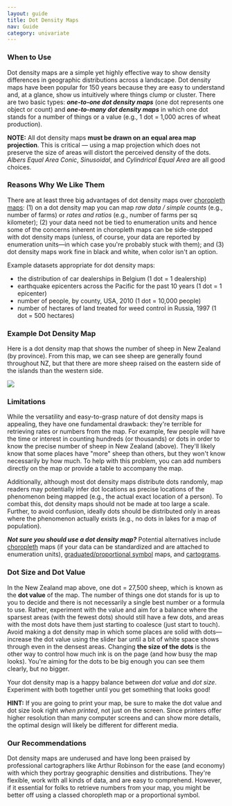 ```yaml
---
layout: guide
title: Dot Density Maps
nav: Guide
category: univariate
---
```


### When to Use

Dot density maps are a simple yet highly effective way to show density differences in geographic distributions across a landscape. Dot density maps have been popular for 150 years because they are easy to understand and, at a glance, show us intuitively where things clump or cluster. There are two basic types: _**one-to-one dot density maps**_ (one dot represents one object or count) and _**one-to-many dot density maps**_ in which one dot stands for a number of things or a value (e.g., 1 dot = 1,000 acres of wheat production).

**NOTE:** All dot density maps **must be drawn on an** **equal area map projection**. This is critical — using a map projection which does not preserve the size of areas will distort the perceived density of the dots. _Albers Equal Area Conic_, _Sinusoidal_, and _Cylindrical Equal Area_ are all good choices.

### Reasons Why We Like Them

There are at least three big advantages of dot density maps over [choropleth maps](../articles/choropleth.html): (1) on a dot density map you can map _raw data / simple counts_ (e.g., number of farms) or _rates and ratios_ (e.g., number of farms per sq kilometer); (2) your data need not be tied to enumeration units and hence some of the concerns inherent in choropleth maps can be side-stepped with dot density maps (unless, of course, your data are reported by enumeration units—in which case you're probably stuck with them); and (3) dot density maps work fine in black and white, when color isn't an option.

Example datasets appropriate for dot density maps:

*   the distribution of car dealerships in Belgium (1 dot = 1 dealership)
*   earthquake epicenters across the Pacific for the past 10 years (1 dot = 1 epicenter)
*   number of people, by county, USA, 2010 (1 dot = 10,000 people)
*   number of hectares of land treated for weed control in Russia, 1997 (1 dot = 500 hectares)

### Example Dot Density Map

Here is a dot density map that shows the number of sheep in New Zealand (by province). From this map, we can see sheep are generally found throughout NZ, but that there are more sheep raised on the eastern side of the islands than the western side.

![]({{site.baseurl}}/media/guides/dotDensity_NZsheep_65.jpg)

### Limitations

While the versatility and easy-to-grasp nature of dot density maps is appealing, they have one fundamental drawback: they're terrible for retrieving rates or numbers from the map. For example, few people will have the time or interest in counting hundreds (or thousands) or dots in order to know the precise number of sheep in New Zealand (above). They'll likely know that some places have "more" sheep than others, but they won't know necessarily by how much. To help with this problem, you can add numbers directly on the map or provide a table to accompany the map.

Additionally, although most dot density maps distribute dots randomly, map readers may potentially infer dot locations as precise locations of the phenomenon being mapped (e.g., the actual exact location of a person). To combat this, dot density maps should not be made at too large a scale. Further, to avoid confusion, ideally dots should be distributed only in areas where the phenomenon actually exists (e.g., no dots in lakes for a map of population).

_**Not sure you should use a dot density map?**_ Potential alternatives include [choropleth](../articles/choropleth.html) maps (if your data can be standardized and are attached to enumeration units), [graduated/proportional symbol](../articles/proportional_symbols.html) maps, and [cartograms](../articles/cartograms.html).

### Dot Size and Dot Value

In the New Zealand map above, one dot = 27,500 sheep, which is known as the **dot value** of the map. The number of things one dot stands for is up to you to decide and there is not necessarily a single best number or a formula to use. Rather, experiment with the value and aim for a balance where the sparsest areas (with the fewest dots) should still have a few dots, and areas with the most dots have them just starting to coalesce (just start to touch). Avoid making a dot density map in which some places are solid with dots—increase the dot value using the slider bar until a bit of white space shows through even in the densest areas. Changing **the size of the dots** is the other way to control how much ink is on the page (and how busy the map looks). You're aiming for the dots to be big enough you can see them clearly, but no bigger.

Your dot density map is a happy balance between _dot value_ and _dot size_. Experiment with both together until you get something that looks good!

**HINT:** If you are going to print your map, be sure to make the dot value and dot size look right _when printed_, not just on the screen. Since printers offer higher resolution than many computer screens and can show more details, the optimal design will likely be different for different media.

### Our Recommendations

Dot density maps are underused and have long been praised by professional cartographers like Arthur Robinson for the ease (and economy) with which they portray geographic densities and distributions. They're flexible, work with all kinds of data, and are easy to comprehend. However, if it essential for folks to retrieve numbers from your map, you might be better off using a classed choropleth map or a proportional symbol.